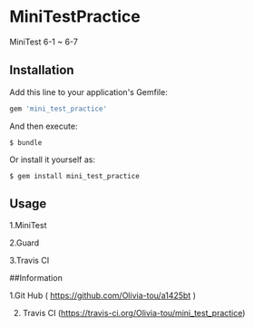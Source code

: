 # MiniTestPractice

 MiniTest
 6-1 ~ 6-7

## Installation

Add this line to your application's Gemfile:

```ruby
gem 'mini_test_practice'
```

And then execute:

    $ bundle

Or install it yourself as:

    $ gem install mini_test_practice

## Usage

1.MiniTest

2.Guard

3.Travis CI

##Information

1.Git Hub ( https://github.com/Olivia-tou/a1425bt )

2. Travis CI (https://travis-ci.org/Olivia-tou/mini_test_practice)